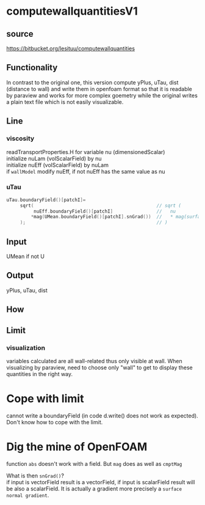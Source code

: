 # computewallquantitiesV1

## source
https://bitbucket.org/lesituu/computewallquantities

## Functionality
In contrast to the original one, this version compute yPlus, uTau, dist (distance to wall)
and write them in openfoam format so that it is readable by paraview and works for more
complex goemetry while the original writes a plain text file which is not easily visualizable.

## Line
### viscosity
readTransportProperties.H for variable nu (dimensionedScalar)   
initialize nuLam (volScalarField) by nu   
initialize nuEff (volScalarField) by nuLam   
if `wallModel` modify nuEff, if not nuEff has the same value as nu    
### uTau
```cpp
uTau.boundaryField()[patchI]=
     sqrt(                                             // sqrt (
          nuEff.boundaryField()[patchI]                // 	nu
         *mag(UMean.boundaryField()[patchI].snGrad())  // 	* mag(surface normal gradient of UMean)
     );                                                // )
```

## Input
UMean if not U

## Output
yPlus, uTau, dist

## How


## Limit
### visualization
variables calculated are all wall-related thus only visible at wall. When visualizing by
paraview, need to choose only "wall" to get to display these quantities in the right way.

# Cope with limit
cannot write a boundaryField (in code d.write() does not work as expected). Don't know how
to cope with the limit.

# Dig the mine of OpenFOAM
function `abs` doesn't work with a field. But `mag` does as well as `cmptMag`   

What is then `snGrad()`?   
if input is vectorField result is a vectorField, if input is scalarField result will be also a scalarField.
It is actually a gradient more precisely a `surface normal gradient`.
